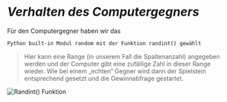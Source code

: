 # _Verhalten des Computergegners_



Für den Computergegner haben wir das
```sh
Python built-in Modul random mit der Funktion randint() gewählt
```
>Hier kann eine Range (in unserem Fall die Spaltenanzahl) angegeben werden und der Computer gibt eine zufällige Zahl in dieser Range wieder.
>Wie bei einem „echten“ Gegner wird dann der Spielstein entsprechend gesetzt und die Gewinnabfrage gestartet.




![Randint() Funktion](https://www.journaldev.com/wp-content/uploads/2020/02/The-randint-Method-in-Python_.png "Randint")